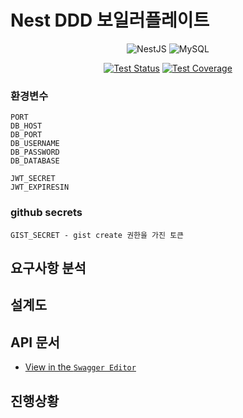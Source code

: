 # Nest DDD 보일러플레이트

<div align=center>

![NestJS](https://img.shields.io/badge/nestjs-%23E0234E.svg?style=plastic&logo=nestjs&logoColor=white)
![MySQL](https://img.shields.io/badge/mysql-%2300f.svg?style=plastic&logo=mysql&logoColor=white)

[![Test Status](https://github.com/rojiwon0325/nestddd/actions/workflows/push_cov_report.yml/badge.svg)](https://github.com/rojiwon0325/nestddd/actions/workflows/push_cov_report.yml)
[![Test Coverage](https://img.shields.io/endpoint?url=https://gist.githubusercontent.com/rojiwon0325/e9d685dac7c70dfad1305ce9d8174a29/raw/coverage_nestddd.json)](https://rojiwon0325.github.io/nestddd)

</div>

### 환경변수

```
PORT
DB_HOST
DB_PORT
DB_USERNAME
DB_PASSWORD
DB_DATABASE

JWT_SECRET
JWT_EXPIRESIN
```

### github secrets

```
GIST_SECRET - gist create 권한을 가진 토큰
```

## 요구사항 분석

## 설계도

## API 문서

- [View in the `Swagger Editor`](https://editor.swagger.io/?url=https%3A%2F%2Fraw.githubusercontent.com%2Frojiwon0325%2Fnestddd%2Fmain%2Fdoc%2Fswagger.json)

## 진행상황
